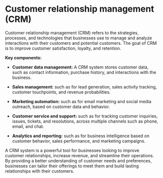 # Customer relationship management (CRM)

Customer relationship management (CRM) refers to the strategies, processes, and technologies that businesses use to manage and analyze interactions with their customers and potential customers. The goal of CRM is to improve customer satisfaction, loyalty, and retention.

**Key components:**

* **Customer data management:** A CRM system stores customer data, such as contact information, purchase history, and interactions with the business.

* **Sales management:** such as for lead generation, sales activity tracking, customer touchpoints, and revenue probabilities.

* **Marketing automation:** such as for email marketing and social media outreach, based on customer data and behavior.

* **Customer service and support:** such as for tracking customer inquiries, issues, tickets, and resolutions, across multiple channels such as phone, email, and chat.

* **Analytics and reporting:** such as for business intelligence based on customer behavior, sales performance, and marketing campaigns.

A CRM system is a powerful tool for businesses looking to improve customer relationships, increase revenue, and streamline their operations. By providing a better understanding of customer needs and preferences, businesses can tailor their offerings to meet them and build lasting relationships with their customers.
